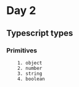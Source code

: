 # Day 2
## Typescript types

### Primitives

        1. object
        2. number
        3. string
        4. boolean


